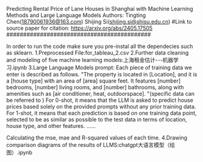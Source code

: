 Predicting Rental Price of Lane Houses in Shanghai with Machine Learning Methods and Large Language Models
Authors:
Tingting Chen(18790061936@163.com)
Shijing Si(shijing.si@shisu.edu.cn)
#Link to source paper for citation:
https://arxiv.org/abs/2405.17505
###########################################

In order to run the code make sure you pre-instal all the dependecies such as sklearn.
1.Preprocessed File:for_tableau_2.csv
2.Further data cleaning and modeling of five machine learning models:上海租金估计---机器学习.ipynb
3.Large Language Models prompt:
Each piece of training data we enter is described as follows.
"The property is located in [Location], and it is a [house type] with an area of [area] square feet. It features [number] bedrooms, [number] living rooms, and [number] bathrooms, along with amenities such as [air conditioner, heat, outdoorspace]. "(specific data can be referred to )
For 0-shot, it means that the LLM is asked to predict house prices based solely on the provided prompts without any prior training data.
For 1-shot, it means that each prediction is based on one training data point, selected to be as similar as possible to the test data in terms of location, house type, and other features.
......

Calculating the mse, mae and R-squared values of each time.
4.Drawing comparison diagrams of the results of LLMS:chatgpt大语言模型（绘图）.ipynb

